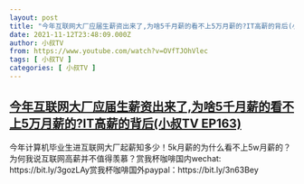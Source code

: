 ```yaml
---
layout: post
title: "今年互联网大厂应届生薪资出来了,为啥5千月薪的看不上5万月薪的?IT高薪的背后(小叔TV EP163)"
date: 2021-11-12T23:48:09.000Z
author: 小叔TV
from: https://www.youtube.com/watch?v=OVfTJOhVlec
tags: [ 小叔TV ]
categories: [ 小叔TV ]
---
```

<!--1636760889000-->
[今年互联网大厂应届生薪资出来了,为啥5千月薪的看不上5万月薪的?IT高薪的背后(小叔TV EP163)](https://www.youtube.com/watch?v=OVfTJOhVlec)
------

<div>
今年计算机毕业生进互联网大厂起薪知多少！5k月薪的为什么看不上5w月薪的？为何我说互联网高薪并不值得羡慕？赏我杯咖啡国内wechat: https://bit.ly/3gozLAy赏我杯咖啡国外paypal：https://bit.ly/3n63Bey
</div>

